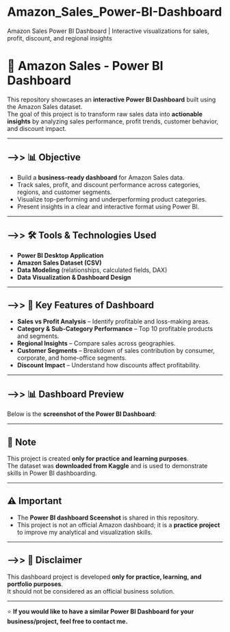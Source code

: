 # Amazon_Sales_Power-BI-Dashboard
Amazon Sales Power BI Dashboard | Interactive visualizations for sales, profit, discount, and regional insights

# 🛒 Amazon Sales - Power BI Dashboard

This repository showcases an **interactive Power BI Dashboard** built using the Amazon Sales dataset.  
The goal of this project is to transform raw sales data into **actionable insights** by analyzing sales performance, profit trends, customer behavior, and discount impact.  

---

## **-->> 📊 Objective**

- Build a **business-ready dashboard** for Amazon Sales data.  
- Track sales, profit, and discount performance across categories, regions, and customer segments.  
- Visualize top-performing and underperforming product categories.  
- Present insights in a clear and interactive format using Power BI.  

---

## **-->> 🛠️ Tools & Technologies Used**

- **Power BI Desktop Application**  
- **Amazon Sales Dataset (CSV)**  
- **Data Modeling** (relationships, calculated fields, DAX)  
- **Data Visualization & Dashboard Design**  

---

## **-->> 📌 Key Features of Dashboard**

- **Sales vs Profit Analysis** – Identify profitable and loss-making areas.  
- **Category & Sub-Category Performance** – Top 10 profitable products and segments.  
- **Regional Insights** – Compare sales across geographies.  
- **Customer Segments** – Breakdown of sales contribution by consumer, corporate, and home-office segments.  
- **Discount Impact** – Understand how discounts affect profitability.  

---

## **-->> 📊 Dashboard Preview**

Below is the **screenshot of the Power BI Dashboard**:  

---

## **📎 Note**

This project is created **only for practice and learning purposes**.  
The dataset was **downloaded from Kaggle** and is used to demonstrate skills in Power BI dashboarding.  

---

## **⚠️ Important**

- The **Power BI dashboard Sceenshot** is shared in this repository.  
- This project is not an official Amazon dashboard; it is a **practice project** to improve my analytical and visualization skills.  

---

## **-->> 📌 Disclaimer**

This dashboard project is developed **only for practice, learning, and portfolio purposes**.  
It should not be considered as an official business solution.  

---

⭐ **If you would like to have a similar Power BI Dashboard for your business/project, feel free to contact me.**

